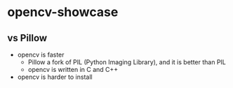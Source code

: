 # opencv-showcase


## vs Pillow
* opencv is faster
  * Pillow a fork of PIL (Python Imaging Library), and it is better than PIL
  * opencv is written in C and C++
* opencv is harder to install

